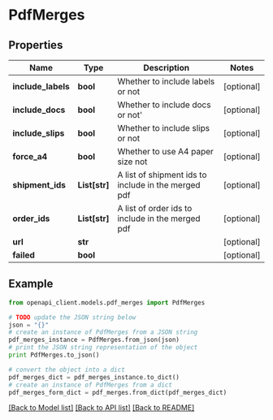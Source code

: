 # PdfMerges


## Properties
Name | Type | Description | Notes
------------ | ------------- | ------------- | -------------
**include_labels** | **bool** | Whether to include labels or not | [optional] 
**include_docs** | **bool** | Whether to include docs or not&#39;  | [optional] 
**include_slips** | **bool** | Whether to include slips or not | [optional] 
**force_a4** | **bool** | Whether to use A4 paper size not | [optional] 
**shipment_ids** | **List[str]** | A list of shipment ids to include in the merged pdf | [optional] 
**order_ids** | **List[str]** | A list of order ids to include in the merged pdf | [optional] 
**url** | **str** |  | [optional] 
**failed** | **bool** |  | [optional] 

## Example

```python
from openapi_client.models.pdf_merges import PdfMerges

# TODO update the JSON string below
json = "{}"
# create an instance of PdfMerges from a JSON string
pdf_merges_instance = PdfMerges.from_json(json)
# print the JSON string representation of the object
print PdfMerges.to_json()

# convert the object into a dict
pdf_merges_dict = pdf_merges_instance.to_dict()
# create an instance of PdfMerges from a dict
pdf_merges_form_dict = pdf_merges.from_dict(pdf_merges_dict)
```
[[Back to Model list]](../README.md#documentation-for-models) [[Back to API list]](../README.md#documentation-for-api-endpoints) [[Back to README]](../README.md)


